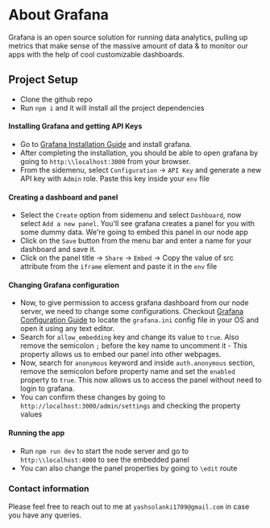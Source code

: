 # About Grafana
Grafana is an open source solution for running data analytics, pulling up metrics that make sense of the massive amount of data & to monitor our apps with the help of cool customizable dashboards.
## Project Setup
- Clone the github repo
- Run `npm i` and it will install all the project dependencies

#### Installing Grafana and getting API Keys
- Go to [Grafana Installation Guide](https://grafana.com/docs/grafana/latest/installation/) and install grafana.
- After completing the installation, you should be able to open grafana by going to `http:\\localhost:3000` from your browser.
- From the sidemenu, select `Configuration` -> `API Key` and generate a new API key with `Admin` role. Paste this key inside your `env` file

#### Creating a dashboard and panel
- Select the `Create` option from sidemenu and select `Dashboard`, now select `Add a new panel`. You'll see grafana creates a panel for you with some dummy data. We're going to embed this panel in our node app
- Click on the `Save` button from the menu bar and enter a name for your dashboard and save it.
- Click on the panel title -> `Share` -> `Embed` -> Copy the value of src attribute from the  `iframe` element and paste it in the `env` file

#### Changing Grafana configuration
- Now, to give permission to access grafana dashboard from our node server, we need to change some configurations. Checkout [Grafana Configuration Guide](https://grafana.com/docs/grafana/latest/administration/configuration/) to locate the `grafana.ini` config file in your OS and open it using any text editor.
- Search for `allow_embedding` key and change its value to `true`. Also remove the semicolon `;` before the key name to uncomment it - This property allows us to embed our panel into other webpages.
- Now, search for `anonymous` keyword and inside `auth.anonymous` section, remove the semicolon before property name and set the `enabled` property to `true`. This now allows us to access the panel without need to login to grafana.
- You can confirm these changes by going to `http://localhost:3000/admin/settings` and checking the property values

#### Running the app

- Run `npm run dev` to start the node server and go to `http:\\localhost:4000` to see the embedded panel
- You can also change the panel properties by going to `\edit` route

### Contact information
Please feel free to reach out to me at `yashsolanki1709@gmail.com` in case you have any queries.